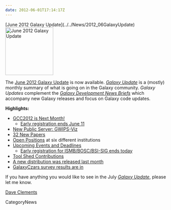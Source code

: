 ```yaml
---
date: 2012-06-01T17:14:17Z
---
```

<div class='newsItemHeader'>[June 2012 Galaxy Update](../../News/2012_06GalaxyUpdate)</div>

<div class='right'><a href='/GalaxyUpdates/2012_06'><img src='/Images/Logos/GalaxyUpdate200.png' alt='June 2012 Galaxy Update' width=150 /></a></div>

The [June 2012 Galaxy Update](/GalaxyUpdates/2012_06) is now available.  *[Galaxy Update](/GalaxyUpdates)* is a (mostly) monthly summary of what is going on in the Galaxy community.  *Galaxy Updates* complement the *[Galaxy Development News Briefs](../../DevNewsBriefs)* which accompany new Galaxy releases and focus on Galaxy code updates.

**Highlights:**

* [GCC2012 is Next Month!](/GalaxyUpdates/2012_06#gcc2012-is-next-month)
  * [Early registration ends June 11](/GalaxyUpdates/2012_06#gcc2012-is-next-month)
* [New Public Server: GWIPS-Viz](/GalaxyUpdates/2012_06#new-public-server-gwips-viz) 
* [32 New Papers](/GalaxyUpdates/2012_06#new-papers)
* [Open Positions](/GalaxyUpdates/2012_06#whos-hiring) at six different institutions
* [Upcoming Events and Deadlines](/GalaxyUpdates/2012_06#upcoming-events-and-deadlines)
  * [Early registration for ISMB/BOSC/BSI-SIG ends today](/GalaxyUpdates/2012_06#upcoming-events-and-deadlines)
* [Tool Shed Contributions](/GalaxyUpdates/2012_06#tool-shed-contributions)
* [A new distribution was released last month](/GalaxyUpdates/2012_06#new-distribution)
* [GalaxyCzars survey results are in](/GalaxyUpdates/2012_06#other-news)

If you have anything you would like to see in the July *[Galaxy Update](../../GalaxyUpdates)*, please let me know.

[Dave Clements](../../DaveClements)


CategoryNews
